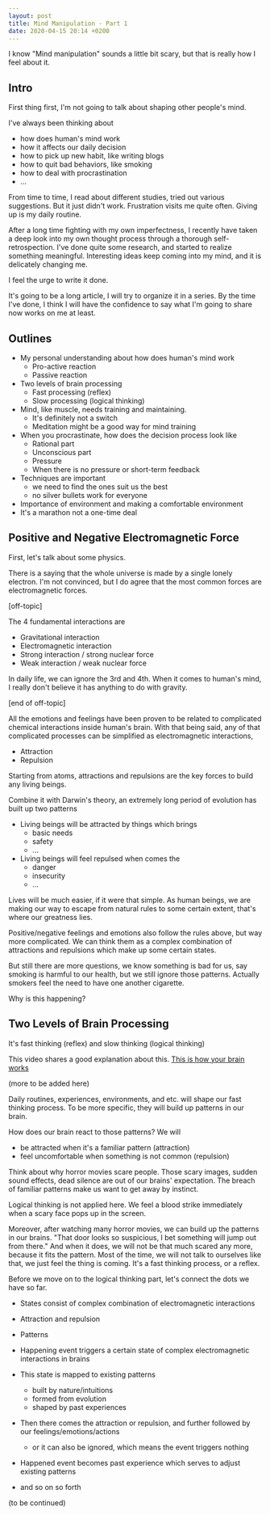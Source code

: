 ```yaml
---
layout: post
title: Mind Manipulation - Part 1
date: 2020-04-15 20:14 +0200
---
```




I know "Mind manipulation" sounds a little bit scary, but that is really how I feel about it.

## Intro
First thing first, I'm not going to talk about shaping other people's mind.

I've always been thinking about
 - how does human's mind work
 - how it affects our daily decision
 - how to pick up new habit, like writing blogs
 - how to quit bad behaviors, like smoking
 - how to deal with procrastination
 - ...

From time to time, I read about different studies, tried out various suggestions.
But it just didn't work.
Frustration visits me quite often. Giving up is my daily routine.

After a long time fighting with my own imperfectness,
I recently have taken a deep look into my own thought process through a thorough self-retrospection.
I've done quite some research, and started to realize something meaningful.
Interesting ideas keep coming into my mind, and it is delicately changing me.

I feel the urge to write it done.

It's going to be a long article, I will try to organize it in a series.
By the time I've done, I think I will have the confidence to say
what I'm going to share now works on me at least.

## Outlines

 - My personal understanding about how does human's mind work
   - Pro-active reaction
   - Passive reaction
 - Two levels of brain processing
   - Fast processing (reflex)
   - Slow processing (logical thinking)
 - Mind, like muscle, needs training and maintaining.
   - It's definitely not a switch
   - Meditation might be a good way for mind training
 - When you procrastinate, how does the decision process look like
   - Rational part
   - Unconscious part
   - Pressure
   - When there is no pressure or short-term feedback
 - Techniques are important
   - we need to find the ones suit us the best
   - no silver bullets work for everyone
 - Importance of environment and making a comfortable environment
 - It's a marathon not a one-time deal


## Positive and Negative Electromagnetic Force

First, let's talk about some physics.

There is a saying that the whole universe is made by a single lonely electron.
I'm not convinced, but I do agree that the most common forces are electromagnetic forces.


[off-topic]

The 4 fundamental interactions are
 - Gravitational interaction
 - Electromagnetic interaction
 - Strong interaction / strong nuclear force
 - Weak interaction / weak nuclear force

In daily life, we can ignore the 3rd and 4th.
When it comes to human's mind, I really don't believe it has anything to do with gravity.

[end of off-topic]


All the emotions and feelings have been proven to be related to complicated chemical interactions inside human's brain.
With that being said, any of that complicated processes can be simplified as electromagnetic interactions,
 - Attraction
 - Repulsion

Starting from atoms, attractions and repulsions are the key forces to build any living beings.

Combine it with Darwin's theory, an extremely long period of evolution has built up two patterns
 - Living beings will be attracted by things which brings
   - basic needs
   - safety
   - ...
 - Living beings will feel repulsed when comes the
   - danger
   - insecurity
   - ...

Lives will be much easier, if it were that simple.
As human beings, we are making our way to escape from natural rules to some certain extent,
that's where our greatness lies.

Positive/negative feelings and emotions also follow the rules above, but way more complicated.
We can think them as a complex combination of attractions and repulsions which make up some certain states.

But still there are more questions,
we know something is bad for us, say smoking is harmful to our health,
but we still ignore those patterns.
Actually smokers feel the need to have one another cigarette.

Why is this happening?


## Two Levels of Brain Processing

It's fast thinking (reflex) and slow thinking (logical thinking)

This video shares a good explanation about this. [This is how your brain works](https://www.youtube.com/watch?v=JiTz2i4VHFw)

(more to be added here)

Daily routines, experiences, environments, and etc. will shape our fast thinking process.
To be more specific, they will build up patterns in our brain.

How does our brain react to those patterns? We will
 - be attracted when it's a familiar pattern (attraction)
 - feel uncomfortable when something is not common (repulsion)

Think about why horror movies scare people.
Those scary images, sudden sound effects, dead silence are out of our brains' expectation.
The breach of familiar patterns make us want to get away by instinct.

Logical thinking is not applied here.
We feel a blood strike immediately when a scary face pops up in the screen.

Moreover, after watching many horror movies, we can build up the patterns in our brains.
"That door looks so suspicious, I bet something will jump out from there."
And when it does, we will not be that much scared any more, because it fits the pattern.
Most of the time, we will not talk to ourselves like that, we just feel the thing is coming.
It's a fast thinking process, or a reflex.

Before we move on to the logical thinking part, let's connect the dots we have so far.
 - States consist of complex combination of electromagnetic interactions
 - Attraction and repulsion
 - Patterns

 - Happening event triggers a certain state of complex electromagnetic interactions in brains
 - This state is mapped to existing patterns
   - built by nature/intuitions
   - formed from evolution
   - shaped by past experiences
 - Then there comes the attraction or repulsion, and further followed by our feelings/emotions/actions
   - or it can also be ignored, which means the event triggers nothing
 - Happened event becomes past experience which serves to adjust existing patterns
 - and so on so forth

(to be continued)
